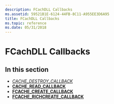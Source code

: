 ```yaml
---
description: FCachDLL Callbacks
ms.assetid: 59521B1E-6124-44FB-8C11-A955EE3D6A95
title: FCachDLL Callbacks
ms.topic: reference
ms.date: 05/31/2018
---
```


# FCachDLL Callbacks

## In this section

-   [*CACHE\_DESTROY\_CALLBACK*](/windows/desktop/api/Filehc/nc-filehc-cache_destroy_callback)
-   [**CACHE\_READ\_CALLBACK**](/windows/win32/api/filehc/nc-filehc-cache_read_callback)
-   [**FCACHE\_CREATE\_CALLBACK**](/windows/win32/api/filehc/nc-filehc-fcache_create_callback)
-   [**FCACHE\_RICHCREATE\_CALLBACK**](/windows/win32/api/filehc/nc-filehc-fcache_richcreate_callback)

 

 
